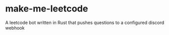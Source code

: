 # make-me-leetcode
A leetcode bot written in Rust that pushes questions to a configured discord webhook 
